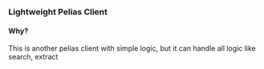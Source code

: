 ### Lightweight Pelias Client
#### Why?
This is another pelias client with simple logic, but it can handle all logic like search, extract
